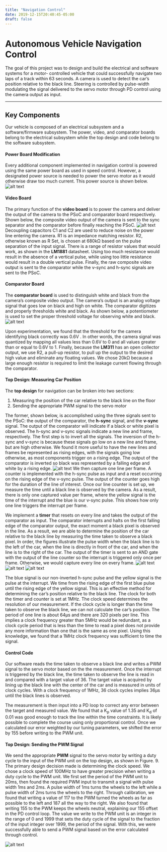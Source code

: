 ```yaml
---
title: "Navigation Control"
date: 2019-12-15T20:40:45-05:00
draft: false
---
```


Autonomous Vehicle Navigation Control
===================


The goal of this project was to design and build the electrical and software systems for a motor- controlled vehicle that could successfully navigate two laps of a track within 63 seconds.  A camera is used to detect the car’s position relative to the black line. Steering is controlled by pulse-width modulating the signal delivered to the servo motor through PD control using the camera output as input.

----------


Key Components
-------------
Our vehicle is composed of an electrical subsystem and a software/firmware subsystem. The power, video, and comparator boards belong to the electrical subsystem while the top design and code belong to the software subsystem.

#### Power Board Modification
Every additional component implemented in navigation control is powered using the same power board as used in speed control. However, a designated power source is needed to power the servo motor as it would otherwise draw too much current. This power source is shown below.
![alt text](https://github.com/kylmac/ELE302_Navigation_Control/blob/master/images/PowerBoard.png "yes")

#### Video Board
The primary function of the **video board** is to power the camera and deliver the output of the camera to the PSoC and comparator board respectively. Shown below, the composite video output of the camera is sent to the sync separator and the comparator before finally reaching the PSoC.
![alt text](https://github.com/kylmac/ELE302_Navigation_Control/blob/master/images/Video%20Board.png)
Decoupling capacitors C1 and C2 are used to reduce noise on the power line entering the camera. R1 is an impedance matching resistor. R2, otherwise known as R Set, is chosen at 680kΩ based on the pulse separation of the input signal. There is a range of resistor values that would work, as shown in the **LM1881** datasheet. Using too much resistance would result in the absence of a vertical pulse, while using too little resistance would result in a double vertical pulse. Finally, the raw composite video output is sent to the comparator while the v-sync and h-sync signals are sent to the PSoC.

#### Comparator Board
The **comparator board** is used to distinguish white and black from the camera’s composite video output. The camera’s output is an analog voltage signal that goes low on black and high on white. The comparator digitizes and properly thresholds white and black. As shown below, a potentiometer is used to set the proper threshold voltage for observing white and black.
![alt text](https://github.com/kylmac/ELE302_Navigation_Control/blob/master/images/Comparator.png)

Upon experimentation, we found that the threshold for the camera identifying black correctly was 0.6V . In other words, the camera signal was quantized by mapping all values less than 0.6V to 0 and all values greater than or equal to 0.6V to 1. Finally, because the **LM311** has an open collector output, we use R2, a pull-up resistor, to pull up the output to the desired high value and eliminate any floating values. We chose 20kΩ because a large enough resistor is required to limit the leakage current flowing through the comparator.
#### Top Design: Measuring Car Position
The **top design** for navigation can be broken into two sections:

 1. Measuring the position of the car relative to the black line on the floor
 2.  Sending the appropriate PWM signal to the servo motor


The former, shown below, is accomplished using the three signals sent to the PSoC: the output of the comparator, the **h-sync** signal, and the **v-sync** signal. The output of the comparator will indicate if a black or white pixel is observed. The h-sync and v-sync signals indicate a new line and frame, respectively. The first step is to invert all the signals. The inversion of the h-sync and v-sync is because these signals go low on a new line and frame, but are high otherwise. We found it more useful to have the new lines and frames be represented as rising edges, with the signals going low otherwise, as most components trigger on a rising edge. The output of the comparator is inverted so black was represented by a falling edge and white by a rising edge.
![alt text](https://github.com/kylmac/ELE302_Navigation_Control/blob/master/images/Top%20Design.png)
We then capture one line per frame. A counter is implemented with the h-sync pulse as input and a reset occurring on the rising edge of the v-sync pulse. The output of the counter goes high for the duration of the line of interest. Once our line counter is set up, we measure the time until a black line is observed by the camera. As a result, there is only one captured value per frame, where the yellow signal is the time of the interrupt and the blue is our v-sync pulse. This shows how only one line triggers the interrupt per frame.


We implement a **timer** that resets on every line and takes the output of the comparator as input. The comparator interrupts and halts on the first falling edge of the comparator output, the exact moment a black pixel is observed in the line. As a result, we are able to determine the position of the car relative to the black line by measuring the time taken to observe a black pixel. In order, the figures illustrate the pulse width when the black line is to the left of the car, when the line is directly in front of the car, and when the line is to the right of the car. The output of the timer is sent to an AND gate with the output of the line counter so the interrupt is triggered only once per frame. Otherwise, we would capture every line on every frame.
![alt text](https://github.com/kylmac/ELE302_Navigation_Control/blob/master/images/LeftDual.png)
![alt text](https://github.com/kylmac/ELE302_Navigation_Control/blob/master/images/CenterDual.png)
![alt text](https://github.com/kylmac/ELE302_Navigation_Control/blob/master/images/RightDual.png)

The blue signal is our non-inverted h-sync pulse and the yellow signal is the pulse at the interrupt. We time from the rising edge of the first blue pulse until the rising edge of the yellow signal. This is an effective method for determining the car’s position relative to the black line. The clock for both the timer and counter is set at 1MHz. The clock speed determines the resolution of our measurement. If the clock cycle is longer than the time taken to observe the black line, we can not calculate the car’s position. The period of one line is about 64μs and there are 320 pixels per line. This implies a clock frequency greater than 5MHz would be redundant, as a clock cycle period that is less than the time to read a pixel does not provide any more information than one that is the same as one pixel. Using this knowledge, we found that a 1MHz clock frequency was sufficient to time the signal.



#### Control Code
Our software reads the time taken to observe a black line and writes a PWM signal to the servo motor based on the the measurement. Once the interrupt is triggered by the black line, the time taken to observe the line is read in and compared with a target value of 36. The target value is acquired by lining up the black line with the center of the car and is measured in units of clock cycles. With a clock frequency of 1MHz, 36 clock cycles implies 36μs until the black lines is observed. 

The measurement is then input into a PD loop to correct any error between the target and measured value. We found that a K<sub>p</sub> value of 1.35 and K<sub>d</sub> of 0.01 was good enough to track the line within the time constraints. It is likely possible to complete the course using only proportional control. Once we calculated our error weighted by our tuning parameters, we shifted the error by 155 before writing to the PWM unit.




#### Top Design: Sending the PWM Signal
We send the appropriate **PWM** signal to the servo motor by writing a duty cycle to the input of the PWM unit on the top design, as shown in Figure. 9. The primary design decision made is determining the clock speed. We chose a clock speed of 100MHz to have greater precision when writing a duty cycle to the PWM unit. We first set the period of the PWM unit to 20ms, then found the required PWM input to transmit a signal with pulse width 1ms and 2ms. A pulse width of 1ms turns the wheels to the left while a pulse width of 2ms turns the wheels to the right. Through calibration, we found that writing a value of 117 to the PWM turned the wheels as far as possible to the left and 187 all the way to the right. We also found that writing 155 to the PWM keeps the wheels neutral, explaining our 155 offset in the PD control loop. The value we write to the PWM unit is an integer in the range of 0 and 1999 that sets the duty cycle of the signal to the fraction of the input integer over 1999, the period of the signal. With this, we were successfully able to send a PWM signal based on the error calculated through control.

![alt text](https://github.com/kylmac/ELE302_Navigation_Control/blob/master/images/PWM.png)
